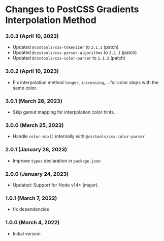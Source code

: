 # Changes to PostCSS Gradients Interpolation Method

### 3.0.3 (April 10, 2023)

- Updated `@csstools/css-tokenizer` to `2.1.1` (patch)
- Updated `@csstools/css-parser-algorithms` to `2.1.1` (patch)
- Updated `@csstools/css-color-parser` to `1.1.2` (patch)

### 3.0.2 (April 10, 2023)

- Fix interpolation method `longer`, `increasing`,... for color stops with the same color.

### 3.0.1 (March 28, 2023)

- Skip gamut mapping for interpolation color hints.

### 3.0.0 (March 25, 2023)

- Handle `color-mix()` internally with `@csstools/css-color-parser`

### 2.0.1 (January 28, 2023)

- Improve `types` declaration in `package.json`

### 2.0.0 (January 24, 2023)

- Updated: Support for Node v14+ (major).

### 1.0.1 (March 7, 2022)

- fix dependencies

### 1.0.0 (March 4, 2022)

- Initial version
